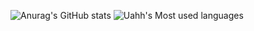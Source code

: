 ![Anurag's GitHub stats](https://github-readme-stats.vercel.app/api?username=ruixingw&count_private=true)
![Uahh's Most used languages](https://github-readme-stats.vercel.app/api/top-langs?username=Uahh&show_icons=true&count_private=true&theme=gotham&layout=compact)  
  

